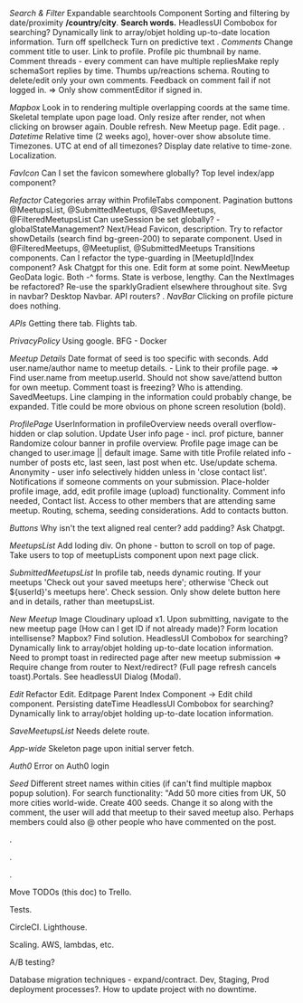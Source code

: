 _Search & Filter_
Expandable searchtools Component
Sorting and filtering by date/proximity **/country/city**.
**Search words.**
HeadlessUI Combobox for searching? Dynamically link to array/objet holding up-to-date location information.
Turn off spellcheck
Turn on predictive text
.
_Comments_
Change comment title to user. Link to profile.
Profile pic thumbnail by name.
Comment threads - every comment can have multiple repliesMake reply schemaSort replies by time.
Thumbs up/reactions schema.
Routing to delete/edit only your own comments.
Feedback on comment fail if not logged in. => Only show commentEditor if signed in.

_Mapbox_
Look in to rendering multiple overlapping coords at the same time.
Skeletal template upon page load.
Only resize after render, not when clicking on browser again. Double refresh.
New Meetup page.
Edit page.
.
_Datetime_
Relative time (2 weeks ago), hover-over show absolute time.
Timezones. UTC at end of all timezones?
Display date relative to time-zone.
Localization.

_FavIcon_
Can I set the favicon somewhere globally? Top level index/app component?

_Refactor_
Categories array within ProfileTabs component.
Pagination buttons @MeetupsList, @SubmittedMeetups, @SavedMeetups, @FilteredMeetupsList
Can useSession be set globally? - globalStateManagement?
Next/Head Favicon, description.
Try to refactor showDetails (search find bg-green-200) to separate component. Used in @FilteredMeetups, @Meetuplist, @SubmittedMeetups
Transitions components.
Can I refactor the type-guarding in [MeetupId]Index component? Ask Chatgpt for this one.
Edit form at some point.
NewMeetup GeoData logic.
Both -^ forms. State is verbose, lengthy.
Can the NextImages be refactored?
Re-use the sparklyGradient elsewhere throughout site.
Svg in navbar?
Desktop Navbar.
API routers?
.
_NavBar_
Clicking on profile picture does nothing.

_APIs_
Getting there tab.
Flights tab.

_PrivacyPolicy_
Using google.
BFG - Docker

_Meetup Details_
Date format of seed is too specific with seconds.
Add user.name/author name to meetup details. - Link to their profile page. => Find user.name from meetup.userId.
Should not show save/attend button for own meetup.
Comment toast is freezing?
Who is attending. SavedMeetups.
Line clamping in the information could probably change, be expanded.
Title could be more obvious on phone screen resolution (bold).

_ProfilePage_
UserInformation in profileOverview needs overall overflow-hidden or clap solution.
Update User info page - incl. prof picture, banner
Randomize colour banner in profile overview.
Profile page image can be changed to user.image || default image. Same with title
Profile related info - number of posts etc, last seen, last post when etc. Use/update schema.
Anonymity - user info selectively hidden unless in 'close contact list'.
Notifications if someone comments on your submission.
Place-holder profile image, add, edit profile image (upload) functionality.
Comment info needed, Contact list.
Access to other members that are attending same meetup. Routing, schema, seeding considerations.
Add to contacts button.

_Buttons_
Why isn't the text aligned real center? add padding? Ask Chatpgt.

_MeetupsList_
Add loding div.
On phone - button to scroll on top of page.
Take users to top of meetupLists component upon next page click.

_SubmittedMeetupsList_
In profile tab, needs dynamic routing. If your meetups 'Check out your saved meetups here'; otherwise 'Check out ${userId}'s meetups here'. Check session.
Only show delete button here and in details, rather than meetupsList.

_New Meetup_
Image Cloudinary upload x1.
Upon submitting, navigate to the new meetup page (How can I get ID if not already made)?
Form location intellisense? Mapbox? Find solution. HeadlessUI Combobox for searching? Dynamically link to array/objet holding up-to-date location information.
Need to prompt toast in redirected page after new meetup submission => Require change from router to Next/redirect? (Full page refresh cancels toast).Portals. See headlessUI Dialog (Modal).

_Edit_
Refactor Edit. Editpage Parent Index Component -> Edit child component.
Persisting dateTime
HeadlessUI Combobox for searching? Dynamically link to array/objet holding up-to-date location information.

_SaveMeetupsList_
Needs delete route.

_App-wide_
Skeleton page upon initial server fetch.

_Auth0_
Error on Auth0 login

_Seed_
Different street names within cities (if can't find multiple mapbox popup solution).
For search functionality: "Add 50 more cities from UK, 50 more cities world-wide. Create 400 seeds.
Change it so along with the comment, the user will add that meetup to their saved meetup also.
Perhaps members could also @ other people who have commented on the post.

.

.

.

Move TODOs (this doc) to Trello.

Tests.

CircleCI.
Lighthouse.

Scaling.
AWS, lambdas, etc.

A/B testing?

Database migration techniques - expand/contract.
Dev, Staging, Prod deployment processes?.
How to update project with no downtime.
